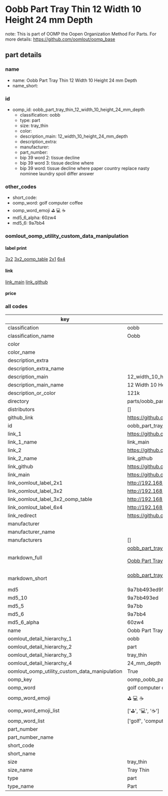 # Oobb Part Tray Thin 12 Width 10 Height 24 mm Depth  

note: This is part of OOMP the Oopen Organization Method For Parts. For more details: https://github.com/oomlout/oomp_base

##  part details
  







### name
* name: Oobb Part Tray Thin 12 Width 10 Height 24 mm Depth
* name_short: 
### id
* oomp_id: oobb_part_tray_thin_12_width_10_height_24_mm_depth
  * classification: oobb
  * type: part
  * size: tray_thin
  * color: 
  * description_main: 12_width_10_height_24_mm_depth
  * description_extra: 
  * manufacturer: 
  * part_number: 
  * bip 39 word 2: tissue decline
  * bip 39 word 3: tissue decline where
  * bip 39 word: tissue decline where paper country replace nasty nominee laundry spoil differ answer

### other_codes
* short_code: 
* oomp_word: golf computer coffee
* oomp_word_emoji :golf: :computer: :coffee:
* md5_6_alpha: 60zw4
* md5_6: 9a7bb4






### oomlout_oomp_utility_custom_data_manipulation
#### label print
[3x2](http://192.168.1.245:1112/?label=oomp%2060zw4)
[3x2_oomp_table](http://192.168.1.108:1112/?label=oomp%2060zw4)
[2x1](http://192.168.1.242:1112/?label=oomp%2060zw4)
[6x4](http://192.168.1.55:1112/?label=oomp%2060zw4)    

#### link

[link_main](https://github.com/oomlout/oomlout_oomp_version_1_messy/tree/main/parts/oobb_part_tray_thin_12_width_10_height_24_mm_depth) [link_github](https://github.com/oomlout/oomlout_oomp_version_1_messy/tree/main/parts/oobb_part_tray_thin_12_width_10_height_24_mm_depth)                             

#### price







### all codes 
| key | value |  
| --- | --- |  
| classification | oobb |  
| classification_name | Oobb |  
| color |  |  
| color_name |  |  
| description_extra |  |  
| description_extra_name |  |  
| description_main | 12_width_10_height_24_mm_depth |  
| description_main_name | 12 Width 10 Height 24 mm Depth |  
| description_or_color | 121k |  
| directory | parts/oobb_part_tray_thin_12_width_10_height_24_mm_depth |  
| distributors | [] |  
| github_link | https://github.com/oomlout/oomlout_oomp_part_src/tree/main/parts/oobb_part_tray_thin_12_width_10_height_24_mm_depth |  
| id | oobb_part_tray_thin_12_width_10_height_24_mm_depth |  
| link_1 | https://github.com/oomlout/oomlout_oomp_version_1_messy/tree/main/parts/oobb_part_tray_thin_12_width_10_height_24_mm_depth |  
| link_1_name | link_main |  
| link_2 | https://github.com/oomlout/oomlout_oomp_version_1_messy/tree/main/parts/oobb_part_tray_thin_12_width_10_height_24_mm_depth |  
| link_2_name | link_github |  
| link_github | https://github.com/oomlout/oomlout_oomp_version_1_messy/tree/main/parts/oobb_part_tray_thin_12_width_10_height_24_mm_depth |  
| link_main | https://github.com/oomlout/oomlout_oomp_version_1_messy/tree/main/parts/oobb_part_tray_thin_12_width_10_height_24_mm_depth |  
| link_oomlout_label_2x1 | http://192.168.1.242:1112/?label=oomp%2060zw4 |  
| link_oomlout_label_3x2 | http://192.168.1.245:1112/?label=oomp%2060zw4 |  
| link_oomlout_label_3x2_oomp_table | http://192.168.1.108:1112/?label=oomp%2060zw4 |  
| link_oomlout_label_6x4 | http://192.168.1.55:1112/?label=oomp%2060zw4 |  
| link_redirect | https://github.com/oomlout/oomlout_oomp_version_1_messy/tree/main/parts/oobb_part_tray_thin_12_width_10_height_24_mm_depth |  
| manufacturer |  |  
| manufacturer_name |  |  
| manufacturers | [] |  
| markdown_full | [oobb_part_tray_thin_12_width_10_height_24_mm_depth](none)<br>[](none)<br>[Oobb Part Tray Thin 12 Width 10 Height 24 Mm Depth](none)<br><br> |  
| markdown_short | [oobb_part_tray_thin_12_width_10_height_24_mm_depth](none)<br><br> |  
| md5 | 9a7bb493ed95f266db1889fff48e3f16 |  
| md5_10 | 9a7bb493ed |  
| md5_5 | 9a7bb |  
| md5_6 | 9a7bb4 |  
| md5_6_alpha | 60zw4 |  
| name | Oobb Part Tray Thin 12 Width 10 Height 24 mm Depth |  
| oomlout_detail_hierarchy_1 | oobb |  
| oomlout_detail_hierarchy_2 | part |  
| oomlout_detail_hierarchy_3 | tray_thin |  
| oomlout_detail_hierarchy_4 | 24_mm_depth |  
| oomlout_oomp_utility_custom_data_manipulation | True |  
| oomp_key | oomp_oobb_part_tray_thin_12_width_10_height_24_mm_depth |  
| oomp_word | golf computer coffee |  
| oomp_word_emoji | :golf: :computer: :coffee: |  
| oomp_word_emoji_list | [':golf:', ':computer:', ':coffee:'] |  
| oomp_word_list | ['golf', 'computer', 'coffee'] |  
| part_number |  |  
| part_number_name |  |  
| short_code |  |  
| short_name |  |  
| size | tray_thin |  
| size_name | Tray Thin |  
| type | part |  
| type_name | Part |  
